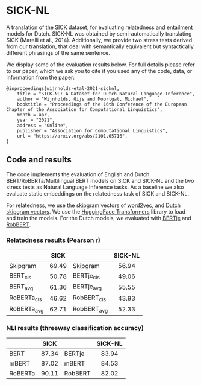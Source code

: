 # SICK-NL

A translation of the SICK dataset, for evaluating relatedness and entailment models for Dutch. SICK-NL was obtained by semi-automatically translating SICK (Marelli et al., 2014). Additionally, we provide two stress tests derived from our translation, that deal with semantically equivalent but syntactically different phrasings of the same sentence.

We display some of the evaluation results below. For full details please refer to our paper, which we ask you to cite if you used any of the code, data, or information from the paper:

```
@inproceedings{wijnholds-etal-2021-sicknl,
    title = "SICK-NL: A Dataset for Dutch Natural Language Inference",
    author = "Wijnholds, Gijs and Moortgat, Michael",
    booktitle = "Proceedings of the 16th Conference of the European Chapter of the Association for Computational Linguistics",
    month = apr,
    year = "2021",
    address = "Online",
    publisher = "Association for Computational Linguistics",
    url = "https://arxiv.org/abs/2101.05716",
}
```

## Code and results

The code implements the evaluation of English and Dutch BERT/RoBERTa/Multilingual BERT models on SICK and SICK-NL and the two stress tests as Natural Language Inference tasks. As a baseline we also evaluate static embeddings on the relatedness task of SICK and SICK-NL.

For relatedness, we use the skipgram vectors of [word2vec][skipgram_vectors], and [Dutch skipgram vectors][dutch_skipgram_vectors]. We use the [HuggingFace Transformers][transformers] library to load and train the models.
For the Dutch models, we evaluated with [BERTje][bertje] and [RobBERT][robbert].

### Relatedness results (Pearson r)
|                       | SICK  |                       | SICK-NL |
| --------------------- |:-----:| --------------------- |:-------:|
| Skipgram              | 69.49 | Skipgram              |  56.94  |
| BERT<sub>cls</sub>    | 50.78 | BERTje<sub>cls</sub>  |  49.06  |
| BERT<sub>avg</sub>    | 61.36 | BERTje<sub>avg</sub>  |  55.55  |
| RoBERTa<sub>cls</sub> | 46.62 | RobBERT<sub>cls</sub> |  43.93  |
| RoBERTa<sub>avg</sub> | 62.71 | RobBERT<sub>avg</sub> |  52.33  |


### NLI results (threeway classification accuracy)
|         | SICK  |         | SICK-NL |
| ------- |:-----:| ------- |:-------:|
| BERT    | 87.34 | BERTje  |  83.94  |
| mBERT   | 87.02 | mBERT   |  84.53  |
| RoBERTa | 90.11 | RobBERT |  82.02  |


[skipgram_vectors]: https://code.google.com/archive/p/word2vec/
[dutch_skipgram_vectors]: https://github.com/clips/dutchembeddings
[transformers]: https://github.com/huggingface/transformers
[bertje]: https://github.com/wietsedv/bertje
[robbert]: https://github.com/iPieter/RobBERT
